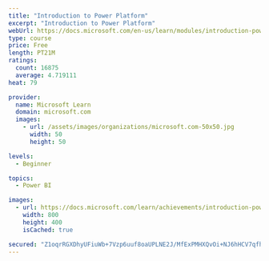 ```yaml
---
title: "Introduction to Power Platform"
excerpt: "Introduction to Power Platform"
webUrl: https://docs.microsoft.com/en-us/learn/modules/introduction-power-platform/
type: course
price: Free
length: PT21M
ratings:
  count: 16875
  average: 4.719111
heat: 79

provider:
  name: Microsoft Learn
  domain: microsoft.com
  images:
    - url: /assets/images/organizations/microsoft.com-50x50.jpg
      width: 50
      height: 50

levels:
  - Beginner

topics:
  - Power BI

images:
  - url: https://docs.microsoft.com/learn/achievements/introduction-power-platform-social.png
    width: 800
    height: 400
    isCached: true

secured: "Z1oqrRGXDhyUFiuWb+7Vzp6uuf8oaUPLNE2J/MfExPMHXQvOi+NJ6hHCV7qfh/ZFu2dWT63vH3cqPyGbPVgJIBRKiE5UcoU/AF8JJCZFoIt1zUErXIAaA9JXAI+mEAY5kCHF+usi3bVn8jZIkJykNS8Sku2TfH7sz+qvQKX6dU8XTusrPUoXUX9DYJHQh6cZa1hnpaq2bSb1Y5yOWeoghjXGTmC9g2owrWuwlEZ30nEEs9+q7gzj+4RjBZAAPKEwGbuiDka18htEfasEhcuGgKLOVbOiEQ8+ox25znE82C4U/dE4AA0AS+sZ31C4TnzkX8hDIF3TcpfJZ9GXglOAiWbZ1WuTa38IMiyYEQA4+2NxqWFv1dV2C1Eo5Kx4hv+O1FTHp1a53EeN5udnomMQXGzeilF1zqB1UfHj5MoDnJgF+n5M92X/HCp9jqaAI4Gd;gAGckzW3ht7wZmTKUfuNvw=="
---
```


